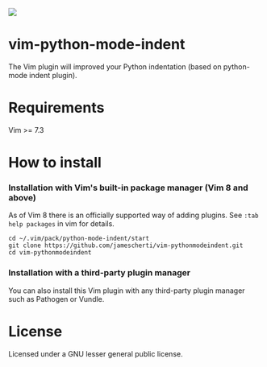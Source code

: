 ![](https://raw.github.com/python-mode/python-mode/develop/logo.png)
# vim-python-mode-indent

The Vim plugin will improved your Python indentation (based on python-mode indent plugin).

# Requirements

Vim >= 7.3

# How to install

### Installation with Vim's built-in package manager (Vim 8 and above)

As of Vim 8 there is an officially supported way of adding plugins. See `:tab
help packages` in vim for details.

    cd ~/.vim/pack/python-mode-indent/start
    git clone https://github.com/jamescherti/vim-pythonmodeindent.git
    cd vim-pythonmodeindent

### Installation with a third-party plugin manager

You can also install this Vim plugin with any third-party plugin manager such as Pathogen or Vundle.

# License

Licensed under a GNU lesser general public license.
